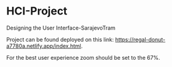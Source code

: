 # HCI-Project
Designing the User Interface-SarajevoTram


Project can be found deployed on this link: https://regal-donut-a7780a.netlify.app/index.html.

For the best user experience zoom should be set to the 67%.
